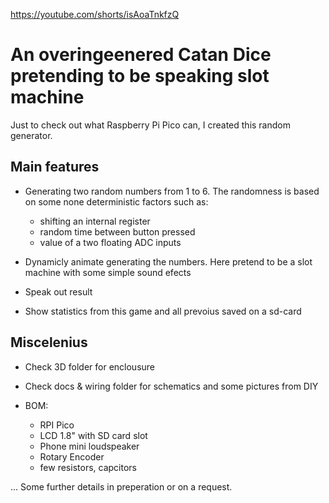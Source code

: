 https://youtube.com/shorts/isAoaTnkfzQ


# An overingeenered Catan Dice pretending to be speaking slot machine

Just to check out what Raspberry Pi Pico can, I created this random generator.

## Main features

- Generating two random numbers from 1 to 6. The randomness is based on some none deterministic factors such as:

    - shifting an internal register
    - random time between button pressed
    - value of a two floating ADC inputs

- Dynamicly animate generating the numbers. Here pretend to be a slot machine with some simple sound efects

- Speak out result

- Show statistics from this game and all prevoius saved on a sd-card


## Miscelenius  

- Check 3D folder for enclousure

- Check docs & wiring folder for schematics and some pictures from DIY

- BOM:

    - RPI Pico
    - LCD 1.8" with SD card slot
    - Phone mini loudspeaker 
    - Rotary Encoder
    - few resistors, capcitors



... Some further details in preperation or on a request.

